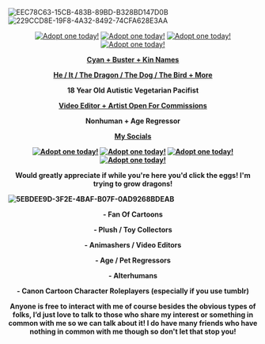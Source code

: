 </font> </font> ![EEC78C63-15CB-483B-89BD-B328BD147D0B](https://github.com/Cyadical/Cyadical/assets/127468822/dc75b4fb-4b45-4490-b1a1-434c2237c535)
![229CCD8E-19F8-4A32-8492-74CFA628E3AA](https://github.com/Cyadical/Cyadical/assets/127468822/db26e99c-5542-4e1a-a02e-cd9843ee1a9a)

<p align="center">
<a href="https://dragcave.net/view/EoNas"><img src="https://dragcave.net/image/EoNas.gif" style="border-width:0" alt="Adopt one today!"/></a> <a href="https://dragcave.net/view/uL6Zy"><img src="https://dragcave.net/image/uL6Zy.gif" style="border-width:0" alt="Adopt one today!"/></a> <a href="https://dragcave.net/view/NNaRm"><img src="https://dragcave.net/image/NNaRm.gif" style="border-width:0" alt="Adopt one today!"/></a> <a href="https://dragcave.net/view/mo0qn"><img src="https://dragcave.net/image/mo0qn.gif" style="border-width:0" alt="Adopt one today!"/></a>
</p>

<p align="center">
<a href="https://cyadical.carrd.co/#kin"> <b> Cyan + Buster + Kin Names <b> </a>
</p>
<p align="center">
<a href="https://en.pronouns.page/@cyadical"> He / It / The Dragon / The Dog / The Bird + More </a>
</p>
<p align="center">
18 Year Old Autistic Vegetarian Pacifist
</p>
<p align="center">
<a href="https://cyancommissions.carrd.co/"> Video Editor + Artist Open For Commissions</a>
</p>
<p align="center">
</p>
<p align="center">
Nonhuman + Age Regressor
</p>
<p align="center">
<a href="https://linktr.ee/Cyadical"> My Socials </a>
</p> 
  
  <p align="center">
<a href="https://dragcave.net/view/EoNas"><img src="https://dragcave.net/image/EoNas.gif" style="border-width:0" alt="Adopt one today!"/></a> <a href="https://dragcave.net/view/uL6Zy"><img src="https://dragcave.net/image/uL6Zy.gif" style="border-width:0" alt="Adopt one today!"/></a> <a href="https://dragcave.net/view/NNaRm"><img src="https://dragcave.net/image/NNaRm.gif" style="border-width:0" alt="Adopt one today!"/></a> <a href="https://dragcave.net/view/mo0qn"><img src="https://dragcave.net/image/mo0qn.gif" style="border-width:0" alt="Adopt one today!"/></a>
</p>

<p align="center">
<b> Would greatly appreciate if while you're here you'd click the eggs! I'm trying to grow dragons! <b>
</p>
  
  ![5EBDEE9D-3F2E-4BAF-B07F-0AD9268BDEAB](https://github.com/Cyadical/Cyadical/assets/127468822/c6966b11-1564-4ef3-92cf-f68877f75f8b)

<p align="center">
<b> - Fan Of Cartoons <b>
</p>
<p align="center">
<b> - Plush / Toy Collectors <b>
</p>  
  <p align="center">
<b> - Animashers / Video Editors <b>
</p> 
<p align="center">
<b> - Age / Pet Regressors <b>
</p> 
<p align="center">
<b> - Alterhumans <b>
</p>  
  <p align="center">
<b> - Canon Cartoon Character Roleplayers (especially if you use tumblr) <b>
</p>
<p align="center">
<b> Anyone is free to interact with me of course besides the obvious types of folks, I’d just love to talk to those who share my interest or something in common with me so we can talk about it! I do have many friends who have nothing in common with me though so don't let that stop you! <b>
</p>
